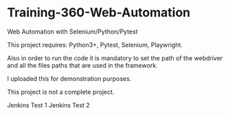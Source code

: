 # Training-360-Web-Automation
Web Automation with Selenium/Python/Pytest


This project requires: Python3+, Pytest, Selenium, Playwright.

Also in order to run the code it is mandatory to set the path of the webdriver and all the files paths that are used in the framework.

I uploaded this for demonstration purposes.

This project is not a complete project.

Jenkins Test 1
Jenkins Test 2
